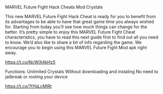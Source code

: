 MARVEL Future Fight Hack Cheats Mod Crystals

This new MARVEL Future Fight Hack Cheat is ready for you to benefit from its advantages to be able to have that great game time you always wished for. Starting from today you’ll see how much things can change for the better. It’s pretty simple to enjoy this MARVEL Future Fight Cheat characteristics, you have to read this next guide first to find out all you need to know. We’d also like to share a bit of info regarding the game. We encourage you to begin using this MARVEL Future Fight Mod apk right away.

https://t.co/NcWiX4kHz5

Functions:
Unlimited Crystals
Without downloading and instaling
No need to jailbreak or rooting your device

https://t.co/7tYqLcMlRt
